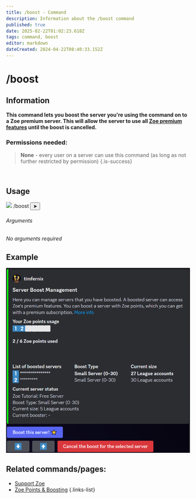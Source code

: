 ```yaml
---
title: /boost - Command
description: Information about the /boost command
published: true
date: 2025-02-22T01:02:23.618Z
tags: command, boost
editor: markdown
dateCreated: 2024-04-22T08:40:33.152Z
---
```


# /boost
## Information
**This command lets you boost the server you're using the command on to a Zoe premium server. This will allow the server to use all [Zoe premium features](/en/support) until the boost is cancelled.**
<br>

### Permissions needed:
>**None** - every user on a server can use this command (as long as not further restricted by permission) {.is-success}

<br>

## Usage
<div class="discord-preview">
    <div class="dcp-chatbar">
        <img src="/zoe_logo.png" class="dcp-avatar">
        <span class="dcp-command">/boost</span>
        <button class="dcp-send-btn">&#10148;</button> 
    </div>
</div>

###### Arguments
*No arguments required*
<br>

## Example
![](/img/commands/boost.png)
<br>
 
## Related commands/pages:
-   [Support Zoe](/en/support)
-   [Zoe Points & Boosting](/en/Zoe-Points-And-Boosting)
{.links-list}
